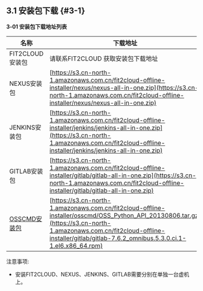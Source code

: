 ## **3.1 安装包下载** {#3-1}

**3‐01 安装包下载地址列表**

| 名称 | 下载地址 |
| --- | --- |
| FIT2CLOUD安装包 | 请联系FIT2CLOUD 获取安装包下载地址 |
| NEXUS安装包 | [https://s3.cn-north-1.amazonaws.com.cn/fit2cloud-offline-installer/nexus/nexus-all-in-one.zip](https://s3.cn-north-1.amazonaws.com.cn/fit2cloud-offline-installer/nexus/nexus-all-in-one.zip) |
| JENKINS安装包 | [https://s3.cn-north-1.amazonaws.com.cn/fit2cloud-offline-installer/jenkins/jenkins-all-in-one.zip](https://s3.cn-north-1.amazonaws.com.cn/fit2cloud-offline-installer/jenkins/jenkins-all-in-one.zip) |
| GITLAB安装包 | [https://s3.cn-north-1.amazonaws.com.cn/fit2cloud-offline-installer/gitlab/gitlab-all-in-one.zip](https://s3.cn-north-1.amazonaws.com.cn/fit2cloud-offline-installer/gitlab/gitlab-all-in-one.zip) |
| [OSS](https://s3.cn-north-1.amazonaws.com.cn/fit2cloud-offline-installer/gitlab/gitlab-7.6.2_omnibus.5.3.0.ci.1-1.el6.x86_64.rpm)[CMD安装包](https://s3.cn-north-1.amazonaws.com.cn/fit2cloud-offline-installer/gitlab/gitlab-7.6.2_omnibus.5.3.0.ci.1-1.el6.x86_64.rpm) | [https://s3.cn-north-1.amazonaws.com.cn/fit2cloud-offline-installer/osscmd/OSS_Python_API_20130806.tar.gz](https://s3.cn-north-1.amazonaws.com.cn/fit2cloud-offline-installer/gitlab/gitlab-7.6.2_omnibus.5.3.0.ci.1-1.el6.x86_64.rpm) |


注意事项:

*   安装FIT2CLOUD、NEXUS、JENKINS、GITLAB需要分别在单独一台虚机上。